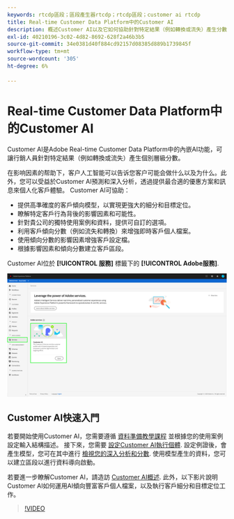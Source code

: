 ```yaml
---
keywords: rtcdp區段；區段產生器rtcdp；rtcdp區段；customer ai rtcdp
title: Real-time Customer Data Platform中的Customer AI
description: 概述Customer AI以及它如何協助針對特定結果（例如轉換或流失）產生分數。
exl-id: 40210196-3c02-4d82-8692-628f2a46b3b5
source-git-commit: 34e0381d40f884cd92157d08385d889b1739845f
workflow-type: tm+mt
source-wordcount: '305'
ht-degree: 6%

---
```


# Real-time Customer Data Platform中的Customer AI

Customer AI是Adobe Real-time Customer Data Platform中的內嵌AI功能，可讓行銷人員針對特定結果（例如轉換或流失）產生個別層級分數。

在影响因素的帮助下，客户人工智能可以告诉您客户可能会做什么以及为什么。此外，您可以受益於Customer AI預測和深入分析，透過提供最合適的優惠方案和訊息來個人化客戶體驗。 Customer AI可協助：

* 提供高準確度的客戶傾向模型，以實現更強大的細分和目標定位。
* 瞭解特定客戶行為背後的影響因素和可能性。
* 針對貴公司的獨特使用案例和資料，提供可自訂的選項。
* 利用客戶傾向分數（例如流失和轉換）來增強即時客戶個人檔案。
* 使用傾向分數的影響因素增強客戶設定檔。
* 根據影響因素和傾向分數建立客戶區段。

Customer AI位於 **[!UICONTROL 服務]** 標籤下的 **[!UICONTROL Adobe服務]**.

![Customer AI位置](../assets/overview/rtcdp-customer-ai.png)

## Customer AI快速入門

若要開始使用Customer AI，您需要遵循 [資料準備教學課程](../../intelligent-services/data-preparation.md) 並根據您的使用案例設定輸入結構描述。 接下來，您需要 [設定Customer AI執行個體](../../intelligent-services/customer-ai/user-guide/configure.md). 設定例證後，會產生模型，您可在其中進行 [檢視您的深入分析和分數](../../intelligent-services/customer-ai/user-guide/discover-insights.md). 使用模型產生的資料，您可以建立區段以進行資料導向啟動。

若要進一步瞭解Customer AI，請造訪 [Customer AI概述](../../intelligent-services/customer-ai/overview.md). 此外，以下影片說明Customer AI如何運用AI傾向豐富客戶個人檔案，以及執行客戶細分和目標定位工作。

>[!VIDEO](https://video.tv.adobe.com/v/40374/?quality=12&learn=on)
